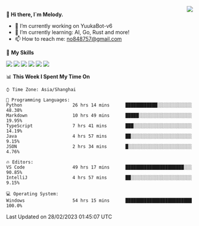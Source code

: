 <a href="#">
  <img align="right" src="https://github-readme-stats.vercel.app/api?username=melodyyuuka&count_private=true&show_icons=true" />
</a>

**👋 Hi there, I`m Melody.**

- 🔭 I’m currently working on YuukaBot-v6
- 🌱 I’m currently learning: AI, Go, Rust and more!
- 📫 How to reach me: no848757@gmail.com

🌟 **My Skills** 

![](https://img.shields.io/badge/-Python-3e74a2?style=flat-square&logo=Python&logoColor=fff)
![](https://img.shields.io/badge/-Java-007396?style=flat-square&logo=OpenJDK&logoColor=fff)
![](https://img.shields.io/badge/-Node.js-339933?style=flat-square&logo=Node.js&logoColor=fff)
![](https://img.shields.io/badge/-Git-f05032?style=flat-square&logo=git&logoColor=fff)
![](https://img.shields.io/badge/-PostgreSQL-4169e1?style=flat-square&logo=PostgreSQL&logoColor=fff)
![](https://img.shields.io/badge/-VSCode-007acc?style=flat-square&logo=Visual-Studio-Code&logoColor=fff)


<!--START_SECTION:waka-->
📊 **This Week I Spent My Time On** 

```text
⌚︎ Time Zone: Asia/Shanghai

💬 Programming Languages: 
Python                   26 hrs 14 mins      ████████████░░░░░░░░░░░░░   48.38% 
Markdown                 10 hrs 49 mins      █████░░░░░░░░░░░░░░░░░░░░   19.95% 
TypeScript               7 hrs 41 mins       ███░░░░░░░░░░░░░░░░░░░░░░   14.19% 
Java                     4 hrs 57 mins       ██░░░░░░░░░░░░░░░░░░░░░░░   9.15% 
JSON                     2 hrs 34 mins       █░░░░░░░░░░░░░░░░░░░░░░░░   4.76%

🔥 Editors: 
VS Code                  49 hrs 17 mins      ██████████████████████░░░   90.85% 
IntelliJ                 4 hrs 57 mins       ██░░░░░░░░░░░░░░░░░░░░░░░   9.15%

💻 Operating System: 
Windows                  54 hrs 15 mins      █████████████████████████   100.0%

```


 Last Updated on 28/02/2023 01:45:07 UTC
<!--END_SECTION:waka-->
